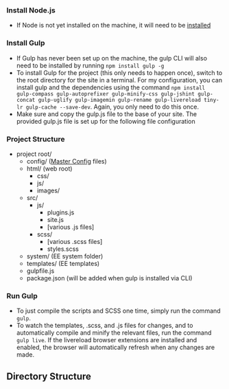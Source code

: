 ### Install Node.js

* If Node is not yet installed on the machine, it will need to be [installed](http://nodejs.org/download/)


### Install Gulp

* If Gulp has never been set up on the machine, the gulp CLI will also need to be installed by running `npm install gulp -g`
* To install Gulp for the project (this only needs to happen once), switch to the root directory for the site in a terminal. For my configuration, you can install gulp and the dependencies using the command `npm install gulp-compass gulp-autoprefixer gulp-minify-css gulp-jshint gulp-concat gulp-uglify gulp-imagemin gulp-rename gulp-livereload tiny-lr gulp-cache --save-dev`. Again, you only need to do this once.
* Make sure and copy the gulp.js file to the base of your site. The provided gulp.js file is set up for the following file configuration

### Project Structure

* project root/
  * config/ ([Master Config](https://github.com/focuslabllc/ee-master-config) files)
  * html/ (web root)
    * css/
    * js/
    * images/
  * src/
    * js/
      * plugins.js
      * site.js
      * [various .js files]
    * scss/
      * [various .scss files]
      * styles.scss
  * system/ (EE system folder)
  * templates/ (EE templates)
  * gulpfile.js
  * package.json (will be added when gulp is installed via CLI)


### Run Gulp

* To just compile the scripts and SCSS one time, simply run the command `gulp`.
* To watch the templates, .scss, and .js files for changes, and to automatically compile and minify the relevant files, run the command `gulp live`. If the livereload browser extensions are installed and enabled, the browser will automatically refresh when any changes are made.



## Directory Structure